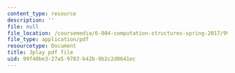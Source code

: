 ```yaml
---
content_type: resource
description: ''
file: null
file_location: /coursemedia/6-004-computation-structures-spring-2017/99f40be327a59783b42b9b2c2d0641ec_uh5zxZCp70c.pdf
file_type: application/pdf
resourcetype: Document
title: 3play pdf file
uid: 99f40be3-27a5-9783-b42b-9b2c2d0641ec
---
```

